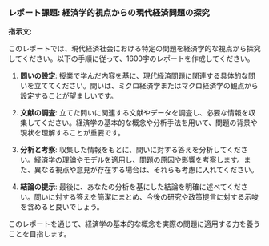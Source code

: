 ### レポート課題: 経済学的視点からの現代経済問題の探究

**指示文:**

このレポートでは、現代経済社会における特定の問題を経済学的な視点から探究してください。以下の手順に従って、1600字のレポートを作成してください。

1. **問いの設定**: 授業で学んだ内容を基に、現代経済問題に関連する具体的な問いを立ててください。問いは、ミクロ経済学またはマクロ経済学の観点から設定することが望ましいです。

2. **文献の調査**: 立てた問いに関連する文献やデータを調査し、必要な情報を収集してください。経済学の基本的な概念や分析手法を用いて、問題の背景や現状を理解することが重要です。

3. **分析と考察**: 収集した情報をもとに、問いに対する答えを分析してください。経済学の理論やモデルを適用し、問題の原因や影響を考察します。また、異なる視点や意見が存在する場合は、それらも考慮に入れてください。

4. **結論の提示**: 最後に、あなたの分析を基にした結論を明確に述べてください。問いに対する答えを簡潔にまとめ、今後の研究や政策提言に対する示唆を含めると良いでしょう。

このレポートを通じて、経済学の基本的な概念を実際の問題に適用する力を養うことを目指します。